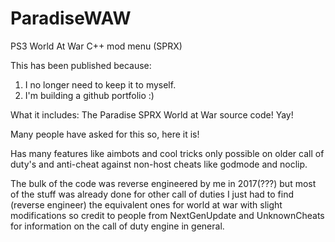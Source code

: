 # ParadiseWAW
PS3 World At War C++ mod menu (SPRX)

This has been published because:
1. I no longer need to keep it to myself.
2. I'm building a github portfolio :)

What it includes:
The Paradise SPRX World at War source code! Yay!

Many people have asked for this so, here it is!


Has many features like aimbots and cool tricks only possible on older call of duty's and anti-cheat against non-host cheats like godmode and noclip.

The bulk of the code was reverse engineered by me in 2017(???) but most of the stuff was already done for other call of duties I just had to find (reverse engineer) the equivalent ones for world at war with slight modifications so credit to people from NextGenUpdate and UnknownCheats for information on the call of duty engine in general.
